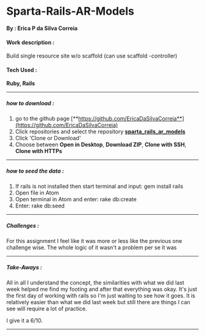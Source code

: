 # Sparta-Rails-AR-Models

**By : Erica P da Silva Correia**

#### Work description :

Build single resource site w/o scaffold (can use scaffold -controller)


#### Tech Used :
**Ruby, Rails**

-----
##### how to download :


1. go to the github page [**https://github.com/EricaDaSilvaCorreia**](https://github.com/EricaDaSilvaCorreia)
2. Click repositories and select the repository [**sparta_rails_ar_models**](https://github.com/EricaDaSilvaCorreia/sparta_rails_ar_models)
3. Click 'Clone or Download'
4. Choose between **Open in Desktop**, **Download ZIP**, **Clone with SSH**, **Clone with HTTPs**

-----

##### how to seed the data :


1. If rails is not installed then start terminal and input: gem install rails
2. Open file in Atom
3. Open terminal in Atom and enter: rake db:create
4. Enter: rake db:seed

-----

##### Challenges :

For this assignment I feel like it was more or less like the previous one challenge wise. The whole logic of it wasn't a problem per se it was

-----

##### Take-Aways :

All in all I understand the concept, the similarities with what we did last week helped me find my footing and after that everything was okay. It's just the first day of working with rails so I'm just waiting to see how it goes. It is relatively easier than what we did last week but still there are things I can see will require a lot of practice.

I give it a 6/10.

-----
